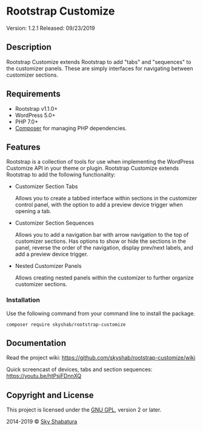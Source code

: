 # Rootstrap Customize

Version: 1.2.1
Released: 09/23/2019

## Description

Rootstrap Customize extends Rootstrap to add "tabs" and "sequences" to the customizer panels. These are simply interfaces for navigating between customizer sections.

## Requirements

* Rootstrap v1.1.0+
* WordPress 5.0+
* PHP 7.0+
* [Composer](https://getcomposer.org/) for managing PHP dependencies.

## Features

Rootstrap is a collection of tools for use when implementing the WordPress Customize API in
your theme or plugin. Rootstrap Customize extends Rootstrap to add the following functionality:

* Customizer Section Tabs

  Allows you to create a tabbed interface within sections in the customizer control panel,
  with the option to add a preview device trigger when opening a tab.

* Customizer Section Sequences

  Allows you to add a navigation bar with arrow navigation to the top of customizer sections.
  Has options to show or hide the sections in the panel, reverse the order of the navigation, display
  prev/next labels, and add a preview device trigger.

* Nested Customizer Panels

  Allows creating nested panels within the customizer to further organize customizer sections.


### Installation

Use the following command from your command line to install the package.

```
composer require skyshab/rootstrap-customize
```

## Documentation

Read the project wiki: https://github.com/skyshab/rootstrap-customize/wiki

Quick screencast of devices, tabs and section sequences: https://youtu.be/htPsjFDnnXQ

## Copyright and License

This project is licensed under the [GNU GPL](http://www.gnu.org/licenses/old-licenses/gpl-2.0.html), version 2 or later.

2014-2019 &copy; [Sky Shabatura](https://github.com/skyshab)
